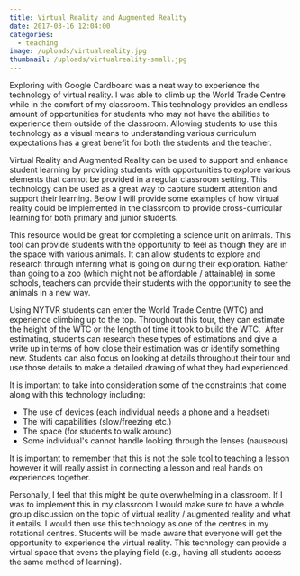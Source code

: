 ```yaml
---
title: Virtual Reality and Augmented Reality
date: 2017-03-16 12:04:00
categories:
  - teaching
image: /uploads/virtualreality.jpg
thumbnail: /uploads/virtualreality-small.jpg
---
```



Exploring with Google Cardboard was a neat way to experience the technology of virtual reality. I was able to climb up the World Trade Centre while in the comfort of my classroom. This technology provides an endless amount of opportunities for students who may not have the abilities to experience them outside of the classroom. Allowing students to use this technology as a visual means to understanding various curriculum expectations has a great benefit for both the students and the teacher.

Virtual Reality and Augmented Reality can be used to support and enhance student learning by providing students with opportunities to explore various elements that cannot be provided in a regular classroom setting. This technology can be used as a great way to capture student attention and support their learning. Below I will provide some examples of how virtual reality could be implemented in the classroom to provide cross-curricular learning for both primary and junior students.

This resource would be great for completing a science unit on animals. This tool can provide students with the opportunity to feel as though they are in the space with various animals. It can allow students to explore and research through inferring what is going on during their exploration. Rather than going to a zoo (which might not be affordable / attainable) in some schools, teachers can provide their students with the opportunity to see the animals in a new way.

Using NYTVR students can enter the World Trade Centre (WTC) and experience climbing up to the top. Throughout this tour, they can estimate the height of the WTC or the length of time it took to build the WTC.  After estimating, students can research these types of estimations and give a write up in terms of how close their estimation was or identify something new. Students can also focus on looking at details throughout their tour and use those details to make a detailed drawing of what they had experienced.

It is important to take into consideration some of the constraints that come along with this technology including:

* The use of devices (each individual needs a phone and a headset)
* The wifi capabilities (slow/freezing etc.)
* The space (for students to walk around)
* Some individual's cannot handle looking through the lenses (nauseous)

It is important to remember that this is not the sole tool to teaching a lesson however it will really assist in connecting a lesson and real hands on experiences together.

Personally, I feel that this might be quite overwhelming in a classroom. If I was to implement this in my classroom I would make sure to have a whole group discussion on the topic of virtual reality / augmented reality and what it entails. I would then use this technology as one of the centres in my rotational centres. Students will be made aware that everyone will get the opportunity to experience the virtual reality. This technology can provide a virtual space that evens the playing field (e.g., having all students access the same method of learning).